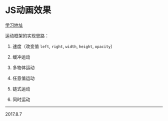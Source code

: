 # JS动画效果
[学习地址](http://www.imooc.com/learn/167)

运动框架的实现思路：

1. 速度（改变值 `left`, `right`, `width`, `height`, `opacity`）

2. 缓冲运动

3. 多物体运动

4. 任意值运动

5. 链式运动

6. 同时运动

----
2017.8.7

